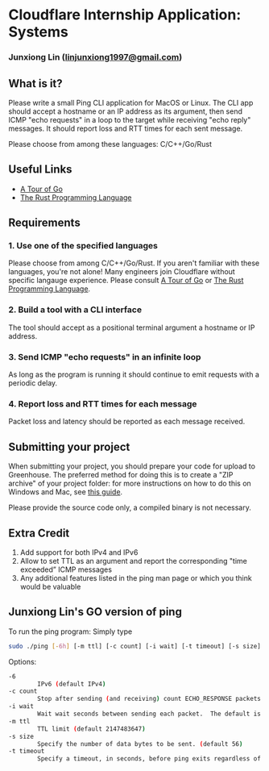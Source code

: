 # Cloudflare Internship Application: Systems

### Junxiong Lin (linjunxiong1997@gmail.com)

## What is it?

Please write a small Ping CLI application for MacOS or Linux.
The CLI app should accept a hostname or an IP address as its argument, then send ICMP "echo requests" in a loop to the target while receiving "echo reply" messages.
It should report loss and RTT times for each sent message.

Please choose from among these languages: C/C++/Go/Rust

## Useful Links

- [A Tour of Go](https://tour.golang.org/welcome/1)
- [The Rust Programming Language](https://doc.rust-lang.org/book/index.html)

## Requirements

### 1. Use one of the specified languages

Please choose from among C/C++/Go/Rust. If you aren't familiar with these languages, you're not alone! Many engineers join Cloudflare without
specific langauge experience. Please consult [A Tour of Go](https://tour.golang.org/welcome/1) or [The Rust Programming Language](https://doc.rust-lang.org/book/index.html).

### 2. Build a tool with a CLI interface

The tool should accept as a positional terminal argument a hostname or IP address.

### 3. Send ICMP "echo requests" in an infinite loop

As long as the program is running it should continue to emit requests with a periodic delay.

### 4. Report loss and RTT times for each message

Packet loss and latency should be reported as each message received.

## Submitting your project

When submitting your project, you should prepare your code for upload to Greenhouse. The preferred method for doing this is to create a "ZIP archive" of your project folder: for more instructions on how to do this on Windows and Mac, see [this guide](https://www.sweetwater.com/sweetcare/articles/how-to-zip-and-unzip-files/).

Please provide the source code only, a compiled binary is not necessary.

## Extra Credit

1. Add support for both IPv4 and IPv6
2. Allow to set TTL as an argument and report the corresponding "time exceeded” ICMP messages
3. Any additional features listed in the ping man page or which you think would be valuable

## Junxiong Lin's GO version of ping
To run the ping program: Simply type
```bash
sudo ./ping [-6h] [-m ttl] [-c count] [-i wait] [-t timeout] [-s size] dest_ip_addr
```

Options:
```bash
-6 
        IPv6 (default IPv4)
-c count
    	Stop after sending (and receiving) count ECHO_RESPONSE packets. (default 2147483647)
-i wait
    	Wait wait seconds between sending each packet.  The default is to wait for one second between each packet. (default 1)
-m ttl
    	TTL limit (default 2147483647)
-s size
    	Specify the number of data bytes to be sent. (default 56)
-t timeout
    	Specify a timeout, in seconds, before ping exits regardless of how many packets have been received. (default 2147483647)
```